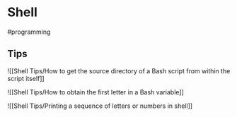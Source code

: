 # Shell

#programming

## Tips

![[Shell Tips/How to get the source directory of a Bash script from within the script itself]]

![[Shell Tips/How to obtain the first letter in a Bash variable]]

![[Shell Tips/Printing a sequence of letters or numbers in shell]]